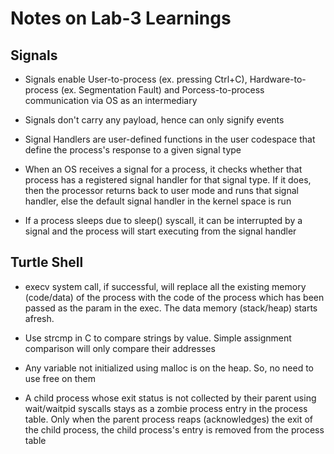 # Notes on Lab-3 Learnings

## Signals

- Signals enable User-to-process (ex. pressing Ctrl+C), Hardware-to-process (ex. Segmentation Fault) and Porcess-to-process communication via OS as an intermediary

- Signals don't carry any payload, hence can only signify events

- Signal Handlers are user-defined functions in the user codespace that define the process's response to a given signal type

- When an OS receives a signal for a process, it checks whether that process has a registered signal handler for that signal type. If it does, then the processor returns back to user mode and runs that signal handler, else the default signal handler in the kernel space is run

- If a process sleeps due to sleep() syscall, it can be interrupted by a signal and the process will start executing from the signal handler

## Turtle Shell

- execv system call, if successful, will replace all the existing memory (code/data) of the process with the code of the process which has been passed as the param in the exec. The data memory (stack/heap) starts afresh.

- Use strcmp in C to compare strings by value. Simple assignment comparison will only compare their addresses

- Any variable not initialized using malloc is on the heap. So, no need to use free on them

- A child process whose exit status is not collected by their parent using wait/waitpid syscalls stays as a zombie process entry in the process table. Only when the parent process reaps (acknowledges) the exit of the child process, the child process's entry is removed from the process table